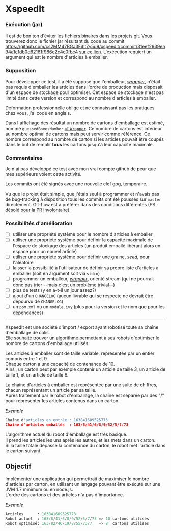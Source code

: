 XspeedIt
========

### Exécution (jar)
Il est de bon ton d'éviter les fichiers binaires dans les projets git. Vous trouverez donc le fichier jar résultant du code au commit https://github.com/cs2MM47BGJ3Eiht7y5u9/xspeedit/commit/31eef2939ea94a1c1db0d62161f986e2c4c0fbc4 [sur ce lien](https://www.auzias.net/xspeedit.jar). L'exécution requiert un argument qui est le nombre d'articles à emballer.

### Supposition
Pour développer ce test, il a été supposé que l'emballeur, [_wrapper_](src/main/org/java/Wrapper.java), n'était pas requis d'emballer les articles dans l'ordre de production mais disposait d'un espace de stockage pour optimiser. Cet espace de stockage n'est pas limité dans cette version et correspond au nombre d'articles à emballer.

Déformation professionnelle oblige et ne connaissant pas les pratiques chez vous, j'ai codé en anglais.

Dans l'affichage des résultat un nombre de cartons d'emballage est estimé, nommé `guessedBoxesNumber` [cf `Wrapper`](src/main/org/java/Wrapper.java#L45). Ce nombre de cartons est inférieur au nombre optimal de cartons mais peut servir comme référence. Ce nombre correspond au nombre de carton si les articles pouvait être coupés dans le but de remplir **tous** les cartons jusqu'à leur capacité maximale.

### Commentaires
Je n'ai pas développé ce test avec mon vrai compte github de peur que mes supérieurs voient cette activité.

Les commits ont été signés avec une nouvelle clef gpg, temporaire.

Vu que le projet était simple, que j'étais seul à programmer et n'avais pas de bug-tracking à disposition tous les commits ont été poussés sur `master` directement. Git-flow est à préférer dans des conditions différentes (PS : [désolé pour la PR involontaire](https://github.com/voyages-sncf-technologies/xspeedit/pull/6)).


### Possibilités d'amélioration
 - [ ] utiliser une propriété système pour le nombre d'articles à emballer
 - [ ] utiliser une propriété système pour définir la capacité maximale de l'espace de stockage des articles (un produit emballé libérant alors un espace pour un nouvel article)
 - [ ] utiliser une propriété système pour définir une graine, [_seed_](src/main/org/java/Producer.java#L19), pour l'aléatoire
 - [ ] laisser la possibilité à l'utilisateur de définir sa propre liste d'articles à emballer (soit en argument soit via `stdin`)
 - [ ] programmer un emballeur, [_wrapper_](src/main/org/java/Wrapper.java), orienté stream (qui ne pourrait donc pas trier --mais c'est un problème trivial--)
 - [ ] plus de tests (y en a-t-il un jour assez?)
 - [ ] ajout d'un `CHANGELOG` (aucun livrable qui se respecte ne devrait être dépourvu de `CHANGELOG`)
 - [ ] un `pom.xml` ou un `module.ivy` (plus pour la version et le nom que pour les dépendances)

---

XspeedIt est une société d'import / export ayant robotisé toute sa chaîne d'emballage de colis.  
Elle souhaite trouver un algorithme permettant à ses robots d'optimiser le nombre de cartons d'emballage utilisés.

Les articles à emballer sont de taille variable, représentée par un entier compris entre 1 et 9.  
Chaque carton a une capacité de contenance de 10.  
Ainsi, un carton peut par exemple contenir un article de taille 3, un article de taille 1, et un article de taille 6.

La chaîne d'articles à emballer est représentée par une suite de chiffres, chacun représentant un article par sa taille.  
Après traitement par le robot d'emballage, la chaîne est séparée par des "/" pour représenter les articles contenus dans un carton.

*Exemple*  
```python
Chaîne d'articles en entrée : 163841689525773  
Chaîne d'articles emballés  : 163/8/41/6/8/9/52/5/7/73
```

L'algorithme actuel du robot d'emballage est très basique.  
Il prend les articles les uns après les autres, et les mets dans un carton.  
Si la taille totale dépasse la contenance du carton, le robot met l'article dans le carton suivant.

Objectif
--------

Implémenter une application qui permettrait de maximiser le nombre d'articles par carton, en utilisant un langage pouvant être exécuté sur une JVM 1.7 minimum ou en node.js.  
L'ordre des cartons et des articles n'a pas d'importance.

*Exemple*  
```python
Articles      : 163841689525773  
Robot actuel  : 163/8/41/6/8/9/52/5/7/73 => 10 cartons utilisés  
Robot optimisé: 163/82/46/19/8/55/73/7   => 8  cartons utilisés
```
